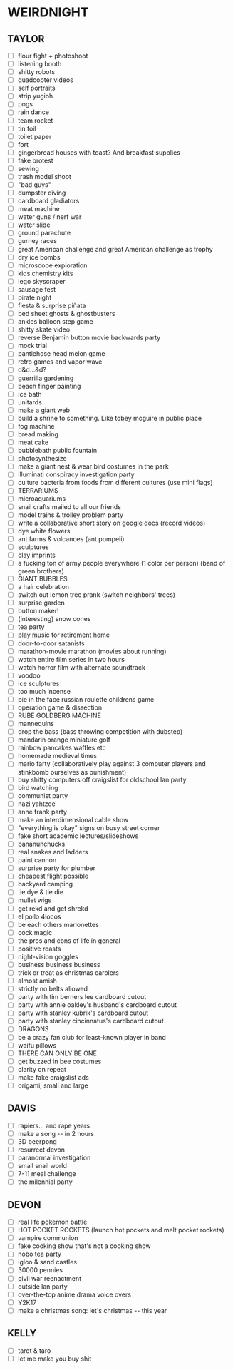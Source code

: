 

# WEIRDNIGHT

## TAYLOR

- [ ] flour fight + photoshoot
- [ ] listening booth
- [ ] shitty robots
- [ ] quadcopter videos
- [ ] self portraits
- [ ] strip yugioh
- [ ] pogs
- [ ] rain dance
- [ ] team rocket
- [ ] tin foil
- [ ] toilet paper
- [ ] fort
- [ ] gingerbread houses with toast? And breakfast supplies
- [ ] fake protest
- [ ] sewing
- [ ] trash model shoot
- [ ] "bad guys"
- [ ] dumpster diving
- [ ] cardboard gladiators
- [ ] meat machine
- [ ] water guns / nerf war
- [ ] water slide
- [ ] ground parachute
- [ ] gurney races
- [ ] great American challenge and great American challenge as trophy
- [ ] dry ice bombs
- [ ] microscope exploration
- [ ] kids chemistry kits
- [ ] lego skyscraper
- [ ] sausage fest
- [ ] pirate night
- [ ] fiesta & surprise piñata
- [ ] bed sheet ghosts & ghostbusters
- [ ] ankles balloon step game
- [ ] shitty skate video
- [ ] reverse Benjamin button movie backwards party
- [ ] mock trial
- [ ] pantiehose head melon game
- [ ] retro games and vapor wave
- [ ] d&d...&d?
- [ ] guerrilla gardening
- [ ] beach finger painting
- [ ] ice bath
- [ ] unitards
- [ ] make a giant web
- [ ] build a shrine to something. Like tobey mcguire in public place
- [ ] fog machine
- [ ] bread making
- [ ] meat cake
- [ ] bubblebath public fountain
- [ ] photosynthesize
- [ ] make a giant nest & wear bird costumes in the park
- [ ] illuminati conspiracy investigation party
- [ ] culture bacteria from foods from different cultures (use mini flags)
- [ ] TERRARIUMS
- [ ] microaquariums
- [ ] snail crafts mailed to all our friends
- [ ] model trains & trolley problem party
- [ ] write a collaborative short story on google docs (record videos)
- [ ] dye white flowers
- [ ] ant farms & volcanoes (ant pompeii)
- [ ] sculptures
- [ ] clay imprints
- [ ] a fucking ton of army people everywhere (1 color per person) (band of green brothers)
- [ ] GIANT BUBBLES
- [ ] a hair celebration
- [ ] switch out lemon tree prank (switch neighbors' trees)
- [ ] surprise garden
- [ ] button maker!
- [ ] (interesting) snow cones
- [ ] tea party
- [ ] play music for retirement home
- [ ] door-to-door satanists
- [ ] marathon-movie marathon (movies about running)
- [ ] watch entire film series in two hours
- [ ] watch horror film with alternate soundtrack
- [ ] voodoo
- [ ] ice sculptures
- [ ] too much incense
- [ ] pie in the face russian roulette childrens game
- [ ] operation game & dissection
- [ ] RUBE GOLDBERG MACHINE
- [ ] mannequins
- [ ] drop the bass (bass throwing competition with dubstep)
- [ ] mandarin orange miniature golf
- [ ] rainbow pancakes waffles etc
- [ ] homemade medieval times
- [ ] mario farty (collaboratively play against 3 computer players and stinkbomb ourselves as punishment)
- [ ] buy shitty computers off craigslist for oldschool lan party
- [ ] bird watching
- [ ] communist party
- [ ] nazi yahtzee
- [ ] anne frank party
- [ ] make an interdimensional cable show
- [ ] "everything is okay" signs on busy street corner
- [ ] fake short academic lectures/slideshows
- [ ] bananunchucks
- [ ] real snakes and ladders
- [ ] paint cannon
- [ ] surprise party for plumber
- [ ] cheapest flight possible
- [ ] backyard camping
- [ ] tie dye & tie die
- [ ] mullet wigs
- [ ] get rekd and get shrekd
- [ ] el pollo 4locos
- [ ] be each others marionettes
- [ ] cock magic
- [ ] the pros and cons of life in general
- [ ] positive roasts
- [ ] night-vision goggles
- [ ] business business business
- [ ] trick or treat as christmas carolers
- [ ] almost amish
- [ ] strictly no belts allowed
- [ ] party with tim berners lee cardboard cutout 
- [ ] party with annie oakley's husband's cardboard cutout 
- [ ] party with stanley kubrik's cardboard cutout 
- [ ] party with stanley cincinnatus's cardboard cutout 
- [ ] DRAGONS
- [ ] be a crazy fan club for least-known player in band
- [ ] waifu pillows
- [ ] THERE CAN ONLY BE ONE
- [ ] get buzzed in bee costumes
- [ ] clarity on repeat
- [ ] make fake craigslist ads
- [ ] origami, small and large

## DAVIS

- [ ] rapiers... and rape years
- [ ] make a song -- in 2 hours
- [ ] 3D beerpong
- [ ] resurrect devon
- [ ] paranormal investigation
- [ ] small snail world
- [ ] 7-11 meal challenge
- [ ] the milennial party

## DEVON

- [ ] real life pokemon battle
- [ ] HOT POCKET ROCKETS (launch hot pockets and melt pocket rockets)
- [ ] vampire communion
- [ ] fake cooking show that's not a cooking show
- [ ] hobo tea party
- [ ] igloo & sand castles
- [ ] 30000 pennies
- [ ] civil war reenactment
- [ ] outside lan party
- [ ] over-the-top anime drama voice overs
- [ ] Y2K17
- [ ] make a christmas song: let's christmas -- this year

## KELLY

- [ ] tarot & taro
- [ ] let me make you buy shit
